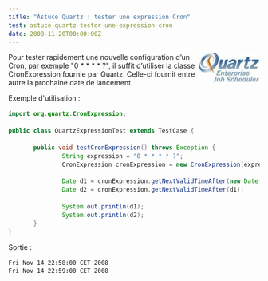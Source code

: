 ```yaml
--- 
title: "Astuce Quartz : tester une expression Cron"
test: astuce-quartz-tester-une-expression-cron
date: 2008-11-20T00:00:00Z
---
```


<img src="/img/posts/2008/11/quartz_logo.jpg" style="float:right"/>

Pour tester rapidement une nouvelle configuration d’un Cron, par exemple "0 * * * * ?", il suffit d’utiliser la classe CronExpression fournie par Quartz. Celle-ci fournit entre autre la prochaine date de lancement.

Exemple d'utilisation :

``` java
import org.quartz.CronExpression;

public class QuartzExpressionTest extends TestCase {

       public void testCronExpression() throws Exception {
               String expression = "0 * * * * ?";
               CronExpression cronExpression = new CronExpression(expression);

               Date d1 = cronExpression.getNextValidTimeAfter(new Date());
               Date d2 = cronExpression.getNextValidTimeAfter(d1);

               System.out.println(d1);
               System.out.println(d2);
       }
}
```

Sortie :

``` bash
Fri Nov 14 22:58:00 CET 2008
Fri Nov 14 22:59:00 CET 2008
```
